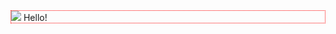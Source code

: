 <div style="border: 1px dotted red;">
<img src= https://user-images.githubusercontent.com/112850163/220837919-4f88f3ce-cd24-46ba-bf15-d30763e116cd.gif>
  <span>Hello!</span>
</div>


<!--
**Undong00/Undong00** is a ✨ _special_ ✨ repository because its `README.md` (this file) appears on your GitHub profile.

Here are some ideas to get you started:

- 🔭 I’m currently working on ...
- 🌱 I’m currently learning ...
- 👯 I’m looking to collaborate on ...
- 🤔 I’m looking for help with ...
- 💬 Ask me about ...
- 📫 How to reach me: ...
- 😄 Pronouns: ...
- ⚡ Fun fact: ...
-->
